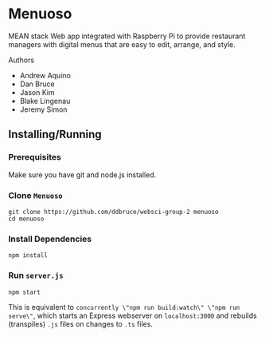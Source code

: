 # Menuoso

MEAN stack Web app integrated with Raspberry Pi to provide restaurant managers with digital menus that are easy to edit, arrange, and style.

Authors
- Andrew Aquino
- Dan Bruce
- Jason Kim
- Blake Lingenau
- Jeremy Simon

## Installing/Running

### Prerequisites

Make sure you have git and node.js installed.

### Clone `Menuoso`

```shell
git clone https://github.com/ddbruce/websci-group-2 menuoso
cd menuoso
```

### Install Dependencies

```shell
npm install
```

### Run `server.js`

```shell
npm start
```

This is equivalent to `concurrently \"npm run build:watch\" \"npm run serve\"`, which starts an Express webserver on `localhost:3000` and rebuilds (transpiles) `.js` files on changes to `.ts` files.
